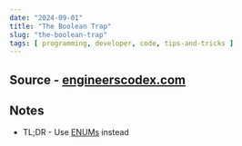 ```yaml
---
date: "2024-09-01"
title: "The Boolean Trap"
slug: "the-boolean-trap"
tags: [ programming, developer, code, tips-and-tricks ]
---
```




## Source - [engineerscodex.com][1]

## Notes
* TL;DR - Use [ENUMs][2] instead



  [1]: https://read.engineerscodex.com/p/the-boolean-trap
  [2]: https://en.wikipedia.org/wiki/Enumerated_type
